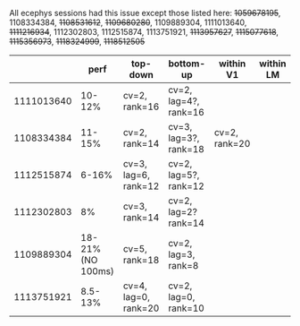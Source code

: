 All ecephys sessions had this issue except those listed here: ~~1059678195~~, 1108334384, ~~1108531612~~, ~~1109680280~~, 1109889304, 1111013640, ~~1111216934~~, 1112302803, 1112515874, 1113751921, ~~1113957627~~, ~~1115077618~~, ~~1115356973~~, ~~1118324999~~, ~~1118512505~~

|            | perf              | top-down             | bottom-up             | within V1     | within LM |
| ---------- | ----------------- | -------------------- | --------------------- | ------------- | --------- |
| 1111013640 | 10-12%            | cv=2, rank=16        | cv=2, lag=4?, rank=16 |               |           |
| 1108334384 | 11-15%            | cv=2, rank=14        | cv=3, lag=3?, rank=18 | cv=2, rank=20 |           |
| 1112515874 | 6-16%             | cv=3, lag=6, rank=12 | cv=2, lag=5?, rank=12 |               |           |
| 1112302803 | 8%                | cv=3, rank=14        | cv=2, lag=2? rank=14  |               |           |
| 1109889304 | 18-21% (NO 100ms) | cv=5, rank=18        | cv=2, lag=3, rank=8   |               |           |
| 1113751921 | 8.5-13%           | cv=4, lag=0, rank=20 | cv=2, lag=0, rank=10  |               |           |

